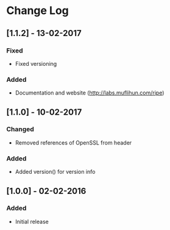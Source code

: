 # Change Log

## [1.1.2] - 13-02-2017
### Fixed
- Fixed versioning

### Added
- Documentation and website (http://labs.muflihun.com/ripe)

## [1.1.0] - 10-02-2017
### Changed
- Removed references of OpenSSL from header

### Added
* Added version() for version info

## [1.0.0] - 02-02-2016
### Added
- Initial release
